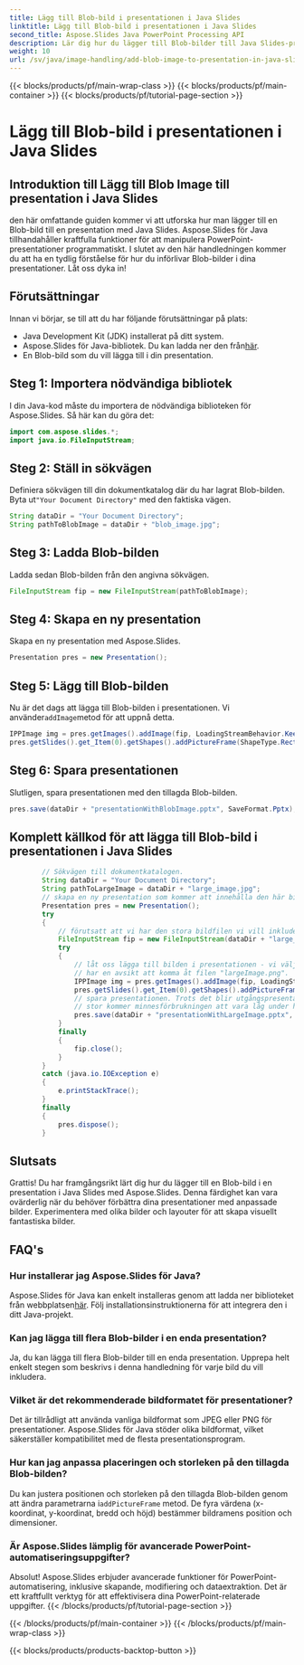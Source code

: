 ```yaml
---
title: Lägg till Blob-bild i presentationen i Java Slides
linktitle: Lägg till Blob-bild i presentationen i Java Slides
second_title: Aspose.Slides Java PowerPoint Processing API
description: Lär dig hur du lägger till Blob-bilder till Java Slides-presentationer utan ansträngning. Följ vår steg-för-steg-guide med kodexempel med Aspose.Slides för Java.
weight: 10
url: /sv/java/image-handling/add-blob-image-to-presentation-in-java-slides/
---
```


{{< blocks/products/pf/main-wrap-class >}}
{{< blocks/products/pf/main-container >}}
{{< blocks/products/pf/tutorial-page-section >}}

# Lägg till Blob-bild i presentationen i Java Slides


## Introduktion till Lägg till Blob Image till presentation i Java Slides

den här omfattande guiden kommer vi att utforska hur man lägger till en Blob-bild till en presentation med Java Slides. Aspose.Slides för Java tillhandahåller kraftfulla funktioner för att manipulera PowerPoint-presentationer programmatiskt. I slutet av den här handledningen kommer du att ha en tydlig förståelse för hur du införlivar Blob-bilder i dina presentationer. Låt oss dyka in!

## Förutsättningar

Innan vi börjar, se till att du har följande förutsättningar på plats:

- Java Development Kit (JDK) installerat på ditt system.
-  Aspose.Slides för Java-bibliotek. Du kan ladda ner den från[här](https://releases.aspose.com/slides/java/).
- En Blob-bild som du vill lägga till i din presentation.

## Steg 1: Importera nödvändiga bibliotek

I din Java-kod måste du importera de nödvändiga biblioteken för Aspose.Slides. Så här kan du göra det:

```java
import com.aspose.slides.*;
import java.io.FileInputStream;
```

## Steg 2: Ställ in sökvägen

 Definiera sökvägen till din dokumentkatalog där du har lagrat Blob-bilden. Byta ut`"Your Document Directory"` med den faktiska vägen.

```java
String dataDir = "Your Document Directory";
String pathToBlobImage = dataDir + "blob_image.jpg";
```

## Steg 3: Ladda Blob-bilden

Ladda sedan Blob-bilden från den angivna sökvägen.

```java
FileInputStream fip = new FileInputStream(pathToBlobImage);
```

## Steg 4: Skapa en ny presentation

Skapa en ny presentation med Aspose.Slides.

```java
Presentation pres = new Presentation();
```

## Steg 5: Lägg till Blob-bilden

 Nu är det dags att lägga till Blob-bilden i presentationen. Vi använder`addImage`metod för att uppnå detta.

```java
IPPImage img = pres.getImages().addImage(fip, LoadingStreamBehavior.KeepLocked);
pres.getSlides().get_Item(0).getShapes().addPictureFrame(ShapeType.Rectangle, 0, 0, 300, 200, img);
```

## Steg 6: Spara presentationen

Slutligen, spara presentationen med den tillagda Blob-bilden.

```java
pres.save(dataDir + "presentationWithBlobImage.pptx", SaveFormat.Pptx);
```

## Komplett källkod för att lägga till Blob-bild i presentationen i Java Slides

```java
        // Sökvägen till dokumentkatalogen.
        String dataDir = "Your Document Directory";
        String pathToLargeImage = dataDir + "large_image.jpg";
        // skapa en ny presentation som kommer att innehålla den här bilden
        Presentation pres = new Presentation();
        try
        {
            // förutsatt att vi har den stora bildfilen vi vill inkludera i presentationen
            FileInputStream fip = new FileInputStream(dataDir + "large_image.jpg");
            try
            {
                // låt oss lägga till bilden i presentationen - vi väljer KeepLocked beteende, eftersom vi inte
                // har en avsikt att komma åt filen "largeImage.png".
                IPPImage img = pres.getImages().addImage(fip, LoadingStreamBehavior.KeepLocked);
                pres.getSlides().get_Item(0).getShapes().addPictureFrame(ShapeType.Rectangle, 0, 0, 300, 200, img);
                // spara presentationen. Trots det blir utgångspresentationen
                // stor kommer minnesförbrukningen att vara låg under hela pre-objektets livstid
                pres.save(dataDir + "presentationWithLargeImage.pptx", SaveFormat.Pptx);
            }
            finally
            {
                fip.close();
            }
        }
        catch (java.io.IOException e)
        {
            e.printStackTrace();
        }
        finally
        {
            pres.dispose();
        }
```

## Slutsats

Grattis! Du har framgångsrikt lärt dig hur du lägger till en Blob-bild i en presentation i Java Slides med Aspose.Slides. Denna färdighet kan vara ovärderlig när du behöver förbättra dina presentationer med anpassade bilder. Experimentera med olika bilder och layouter för att skapa visuellt fantastiska bilder.

## FAQ's

### Hur installerar jag Aspose.Slides för Java?

Aspose.Slides för Java kan enkelt installeras genom att ladda ner biblioteket från webbplatsen[här](https://releases.aspose.com/slides/java/). Följ installationsinstruktionerna för att integrera den i ditt Java-projekt.

### Kan jag lägga till flera Blob-bilder i en enda presentation?

Ja, du kan lägga till flera Blob-bilder till en enda presentation. Upprepa helt enkelt stegen som beskrivs i denna handledning för varje bild du vill inkludera.

### Vilket är det rekommenderade bildformatet för presentationer?

Det är tillrådligt att använda vanliga bildformat som JPEG eller PNG för presentationer. Aspose.Slides för Java stöder olika bildformat, vilket säkerställer kompatibilitet med de flesta presentationsprogram.

### Hur kan jag anpassa placeringen och storleken på den tillagda Blob-bilden?

 Du kan justera positionen och storleken på den tillagda Blob-bilden genom att ändra parametrarna i`addPictureFrame` metod. De fyra värdena (x-koordinat, y-koordinat, bredd och höjd) bestämmer bildramens position och dimensioner.

### Är Aspose.Slides lämplig för avancerade PowerPoint-automatiseringsuppgifter?

Absolut! Aspose.Slides erbjuder avancerade funktioner för PowerPoint-automatisering, inklusive skapande, modifiering och dataextraktion. Det är ett kraftfullt verktyg för att effektivisera dina PowerPoint-relaterade uppgifter.
{{< /blocks/products/pf/tutorial-page-section >}}

{{< /blocks/products/pf/main-container >}}
{{< /blocks/products/pf/main-wrap-class >}}

{{< blocks/products/products-backtop-button >}}
